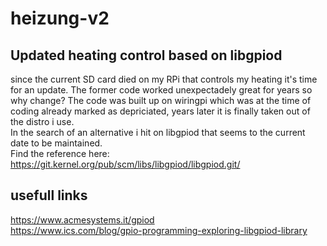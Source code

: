 # heizung-v2
## Updated heating control based on libgpiod 
since the current SD card died on my RPi that controls my heating it's time for an update. The former code worked unexpectadely great for years so why change? The code was built up on wiringpi which was at the time of coding already marked as depriciated, years later it is finally taken out of the distro i use.   
In the search of an alternative i hit on libgpiod that seems to the current date to be maintained.  
Find the reference here: https://git.kernel.org/pub/scm/libs/libgpiod/libgpiod.git/
## usefull links 
https://www.acmesystems.it/gpiod  
https://www.ics.com/blog/gpio-programming-exploring-libgpiod-library